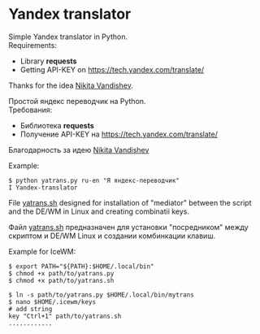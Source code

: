 # Yandex translator

Simple Yandex translator in Python.<br>
Requirements:<br>
  + Library **requests**<br>
  + Getting API-KEY on https://tech.yandex.com/translate/<br>

Thanks for the idea [Nikita Vandishev](https://gist.github.com/nekitvand).<br>

Простой яндекс переводчик на Python.<br>
Требования:<br>
  + Библиотека **requests**<br>
  + Получение API-KEY на https://tech.yandex.com/translate/<br>

Благодарность за идею [Nikita Vandishev](https://gist.github.com/nekitvand)<br>

Example:
```shell
$ python yatrans.py ru-en "Я яндекс-переводчик"
I Yandex-translator
```

File [yatrans.sh](https://github.com/delvin-fil/yatrans/blob/master/yatrans.sh) designed for installation of "mediator" between the script and the DE/WM in Linux and creating combinatii keys.

Файл [yatrans.sh](https://github.com/delvin-fil/yatrans/blob/master/yatrans.sh) предназначен для установки "посредником" между скриптом и DE/WM Linux и создании комбинкации клавиш. 

Example for IceWM:

```shell
$ export PATH="${PATH}:$HOME/.local/bin"
$ chmod +x path/to/yatrans.py
$ chmod +x path/to/yatrans.sh

$ ln -s path/to/yatrans.py $HOME/.local/bin/mytrans
$ nano $HOME/.icewm/keys
# add string
key "Ctrl+1" path/to/yatrans.sh
............
```
